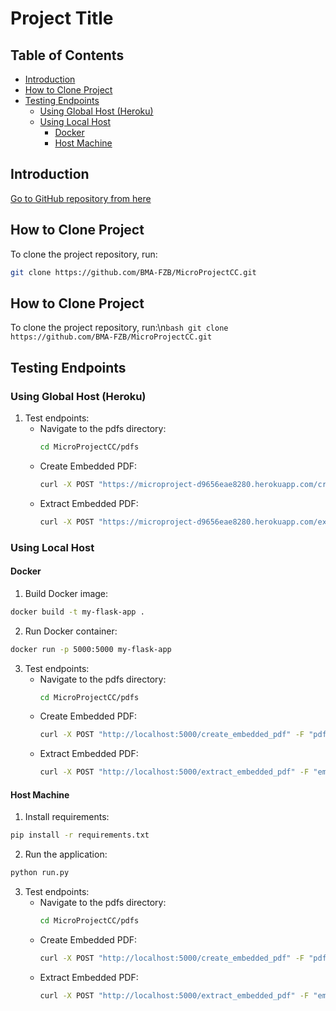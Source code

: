 
# Project Title
## Table of Contents
- [Introduction](#introduction)
- [How to Clone Project](#how-to-clone-project)
- [Testing Endpoints](#testing-endpoints)
  - [Using Global Host (Heroku)](#using-global-host-heroku)
  - [Using Local Host](#using-local-host)
    - [Docker](#docker)
    - [Host Machine](#host-machine)

## Introduction
[Go to GitHub repository from here](https://github.com/BMA-FZB/MicroProjectCC.git)

## How to Clone Project
To clone the project repository, run:
```bash
git clone https://github.com/BMA-FZB/MicroProjectCC.git
```

 ## How to Clone Project
 To clone the project repository, run:\n```bash
 git clone https://github.com/BMA-FZB/MicroProjectCC.git```

  ## Testing Endpoints

 ### Using Global Host (Heroku)
 1. Test endpoints:
    - Navigate to the pdfs directory:
      ```bash
      cd MicroProjectCC/pdfs
      ```
    - Create Embedded PDF:
      ```bash
      curl -X POST "https://microproject-d9656eae8280.herokuapp.com/create_embedded_pdf" -F "pdf_Base_file=@file1.pdf" -F "pdf_files=@file2.pdf" --output embedded_file.pdf
      ```
    - Extract Embedded PDF: 
      ```bash
      curl -X POST "https://microproject-d9656eae8280.herokuapp.com/extract_embedded_pdf" -F "embedded_file=@embedded_file.pdf" --output files.zip
      ```

 ### Using Local Host

 #### Docker
 1. Build Docker image:
 ```bash
 docker build -t my-flask-app .
 ```
 2. Run Docker container:
 ```bash
 docker run -p 5000:5000 my-flask-app
 ```
 3. Test endpoints:
    - Navigate to the pdfs directory:
      ```bash
      cd MicroProjectCC/pdfs
      ```
    - Create Embedded PDF:
      ```bash
      curl -X POST "http://localhost:5000/create_embedded_pdf" -F "pdf_Base_file=@file1.pdf" -F "pdf_files=@file2.pdf" --output embedded_file.pdf
      ```
    - Extract Embedded PDF:
      ```bash
      curl -X POST "http://localhost:5000/extract_embedded_pdf" -F "embedded_file=@embedded_file.pdf" --output files.zip"
      ```

 #### Host Machine
 1. Install requirements:
 ```bash
 pip install -r requirements.txt
 ```
 2. Run the application:
 ```bash
 python run.py
 ```
 3. Test endpoints:
    - Navigate to the pdfs directory:
      ```bash
      cd MicroProjectCC/pdfs
      ```
    - Create Embedded PDF:
      ```bash
      curl -X POST "http://localhost:5000/create_embedded_pdf" -F "pdf_Base_file=@file1.pdf" -F "pdf_files=@file2.pdf" --output embedded_file.pdf
      ```
    - Extract Embedded PDF:
      ```bash
      curl -X POST "http://localhost:5000/extract_embedded_pdf" -F "embedded_file=@embedded_file.pdf" --output files.zip
      ```
